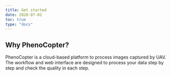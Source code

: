 ```yaml
---
title: Get started
date: 2020-07-01
toc: true
type: "docs"
---
```


## Why PhenoCopter?

PhenoCopter is a cloud-based platform to process images captured by UAV. The workflow and web interface are designed to process your data step by step and check the quality in each step. 



